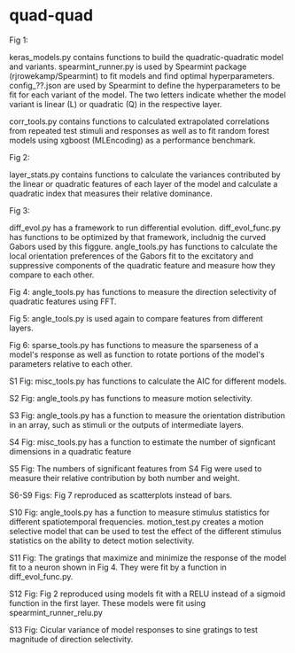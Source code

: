 # quad-quad

Fig 1:

keras_models.py contains functions to build the quadratic-quadratic model and variants. spearmint_runner.py is used by Spearmint package (rjrowekamp/Spearmint) to fit models and find optimal hyperparameters. config_??.json are used by Spearmint to define the hyperparameters to be fit for each variant of the model. The two letters indicate whether the model variant is linear (L) or quadratic (Q) in the respective layer.

corr_tools.py contains functions to calculated extrapolated correlations from repeated test stimuli and responses as well as to fit random forest models using xgboost (MLEncoding) as a performance benchmark.

Fig 2:

layer_stats.py contains functions to calculate the variances contributed by the linear or quadratic features of each layer of the model and calculate a quadratic index that measures their relative dominance.

Fig 3:

diff_evol.py has a framework to run differential evolution. diff_evol_func.py has functions to be optimized by that framework, includnig the curved Gabors used by this figgure. angle_tools.py has functions to calculate the local orientation preferences of the Gabors fit to the excitatory and suppressive components of the quadratic feature and measure how they compare to each other.

Fig 4:
angle_tools.py has functions to measure the direction selectivity of quadratic features using FFT.

Fig 5:
angle_tools.py is used again to compare features from different layers.

Fig 6:
sparse_tools.py has functions to measure the sparseness of a model's response as well as function to rotate portions of the model's parameters relative to each other.

S1 Fig: 
misc_tools.py has functions to calculate the AIC for different models.

S2 Fig:
angle_tools.py has functions to measure motion selectivity.

S3 Fig:
angle_tools.py has a function to measure the orientation distribution in an array, such as stimuli or the outputs of intermediate layers.

S4 Fig:
misc_tools.py has a function to estimate the number of signficant dimensions in a quadratic feature

S5 Fig:
The numbers of significant features from S4 Fig were used to measure their relative contribution by both number and weight.

S6-S9 Figs:
Fig 7 reproduced as scatterplots instead of bars.

S10 Fig:
angle_tools.py has a function to measure stimulus statistics for different spatiotemporal frequencies. motion_test.py creates a motion selective model that can be used to test the effect of the different stimulus statistics on the ability to detect motion selectivity.

S11 Fig:
The gratings that maximize and minimize the response of the model fit to a neuron shown in Fig 4. They were fit by a function in diff_evol_func.py.

S12 Fig:
Fig 2 reproduced using models fit with a RELU instead of a sigmoid function in the first layer. These models were fit using spearmint_runner_relu.py

S13 Fig:
Cicular variance of model responses to sine gratings to test magnitude of direction selectivity.
